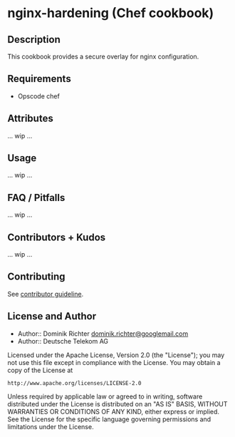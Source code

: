 # nginx-hardening (Chef cookbook)

## Description

This cookbook provides a secure overlay for nginx configuration.

## Requirements

* Opscode chef

## Attributes

... wip ...

## Usage

... wip ...

## FAQ / Pitfalls

... wip ...

## Contributors + Kudos

... wip ...

## Contributing

See [contributor guideline](CONTRIBUTING.md).

## License and Author

* Author:: Dominik Richter <dominik.richter@googlemail.com>
* Author:: Deutsche Telekom AG

Licensed under the Apache License, Version 2.0 (the "License");
you may not use this file except in compliance with the License.
You may obtain a copy of the License at

    http://www.apache.org/licenses/LICENSE-2.0

Unless required by applicable law or agreed to in writing, software
distributed under the License is distributed on an "AS IS" BASIS,
WITHOUT WARRANTIES OR CONDITIONS OF ANY KIND, either express or implied.
See the License for the specific language governing permissions and
limitations under the License.
